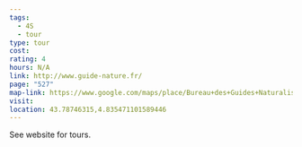 ```yaml
---
tags:
  - 4S
  - tour
type: tour
cost: 
rating: 4
hours: N/A
link: http://www.guide-nature.fr/
page: "527"
map-link: https://www.google.com/maps/place/Bureau+des+Guides+Naturalistes/@43.7881807,4.8341715,19.79z/data=!4m6!3m5!1s0x12b5e4465f53cdf3:0x935e9266102fd852!8m2!3d43.7883166!4d4.8343523!16s%2Fg%2F11xyfpmg4?entry=ttu&g_ep=EgoyMDI0MTAwMi4xIKXMDSoASAFQAw%3D%3D
visit: 
location: 43.78746315,4.835471101589446
---
```

See website for tours.